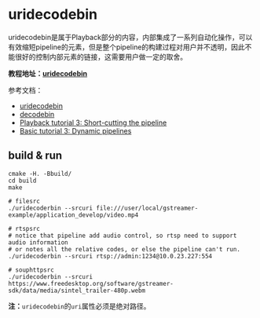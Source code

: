 # uridecodebin

uridecodebin是属于Playback部分的内容，内部集成了一系列自动化操作，可以有效缩短pipeline的元素，但是整个pipeline的构建过程对用户并不透明，因此不能很好的控制内部元素的链接，这需要用户做一定的取舍。

**教程地址：[uridecodebin](https://ricardolu.gitbook.io/gstreamer/application-development/uridecodebin)**

参考文档：
- [uridecodebin](https://gstreamer.freedesktop.org/documentation/playback/uridecodebin.html?gi-language=c#uridecodebin-page)
- [decodebin](https://gstreamer.freedesktop.org/documentation/playback/decodebin.html?gi-language=c#decodebin-page)
- [Playback tutorial 3: Short-cutting the pipeline](https://gstreamer.freedesktop.org/documentation/tutorials/playback/short-cutting-the-pipeline.html#)
- [Basic tutorial 3: Dynamic pipelines](https://thiblahute.github.io/GStreamer-doc/tutorials/basic/dynamic-pipelines.html?gi-language=c)

## build & run
```shell
cmake -H. -Bbuild/
cd build
make

# filesrc
./uridecoderbin --srcuri file:///user/local/gstreamer-example/application_develop/video.mp4

# rtspsrc
# notice that pipeline add audio control, so rtsp need to support audio information
# or notes all the relative codes, or else the pipeline can't run.
./uridecoderbin --srcuri rtsp://admin:1234@10.0.23.227:554

# souphttpsrc
./uridecoderbin --srcuri https://www.freedesktop.org/software/gstreamer-sdk/data/media/sintel_trailer-480p.webm
```
**注：**`uridecodebin`的`uri`属性必须是绝对路径。